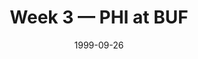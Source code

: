 ---
layout: game
title: Week 3 — PHI at BUF
season: 1999
game_id: 1999_03_PHI_BUF
week: 3
date: 1999-09-26
home_team: BUF
away_team: PHI
final_home: 
final_away: 
pbp_url: /assets/data/pbp/1999/1999_03_PHI_BUF.csv.gz
---